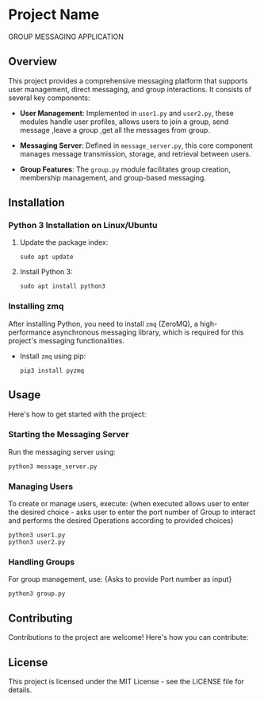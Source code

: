 
# Project Name
GROUP MESSAGING APPLICATION

## Overview

This project provides a comprehensive messaging platform that supports user management, direct messaging, and group interactions. It consists of several key components:

- **User Management**: Implemented in `user1.py` and `user2.py`, these modules handle user profiles, allows users to join a group, send message ,leave a group ,get all the messages from group.

- **Messaging Server**: Defined in `message_server.py`, this core component manages message transmission, storage, and retrieval between users.

- **Group Features**: The `group.py` module facilitates group creation, membership management, and group-based messaging.

## Installation

### Python 3 Installation on Linux/Ubuntu

1. Update the package index:
   ```
   sudo apt update
   ```
2. Install Python 3:
   ```
   sudo apt install python3
   ```

### Installing zmq

After installing Python, you need to install `zmq` (ZeroMQ), a high-performance asynchronous messaging library, which is required for this project's messaging functionalities.

- Install `zmq` using pip:
   ```
   pip3 install pyzmq
   ```

## Usage

Here's how to get started with the project:

### Starting the Messaging Server

Run the messaging server using:
```
python3 message_server.py
```

### Managing Users

To create or manage users, execute: {when executed allows user to enter the desired choice - asks user to enter the port number of Group to interact and performs the desired Operations according to provided choices}

```
python3 user1.py  
python3 user2.py
```

### Handling Groups

For group management, use: {Asks to provide Port number as input}
```
python3 group.py
```

## Contributing

Contributions to the project are welcome! Here's how you can contribute:

## License

This project is licensed under the MIT License - see the LICENSE file for details.